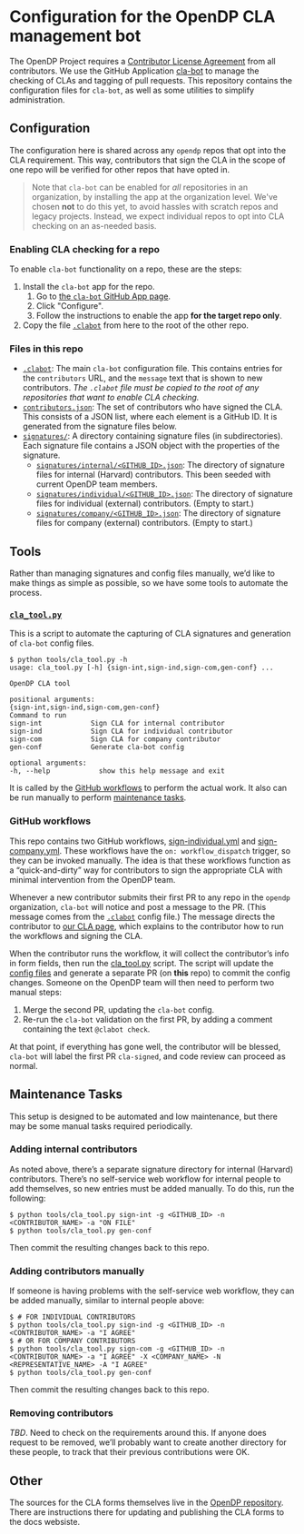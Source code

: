 # Configuration for the OpenDP CLA management bot

The OpenDP Project requires a [Contributor License Agreement](https://docs.opendp.org/en/stable/developer/cla.html) from all contributors.
We use the GitHub Application [cla-bot](https://colineberhardt.github.io/cla-bot) to manage the checking of CLAs and tagging of pull requests.
This repository contains the configuration files for `cla-bot`, as well as some utilities to simplify administration.

## Configuration

The configuration here is shared across any `opendp` repos that opt into the CLA requirement.
This way, contributors that sign the CLA in the scope of one repo will be verified for other repos that have opted in.

> Note that `cla-bot` can be enabled for *all* repositories in an organization, by installing the app at the organization level.
> We've chosen **not** to do this yet, to avoid hassles with scratch repos and legacy projects.
> Instead, we expect individual repos to opt into CLA checking on an as-needed basis.

### Enabling CLA checking for a repo

To enable `cla-bot` functionality on a repo, these are the steps:

1. Install the `cla-bot` app for the repo.
   1. Go to [the `cla-bot` GitHub App page](https://github.com/apps/cla-bot).
   2. Click "Configure".
   3. Follow the instructions to enable the app **for the target repo only**.
2. Copy the file [`.clabot`](.clabot) from here to the root of the other repo.

### Files in this repo

* [`.clabot`](.clabot): The main `cla-bot` configuration file.
  This contains entries for the `contributors` URL, and the `message` text that is shown to new contributors.
  *The `.clabot` file must be copied to the root of any repositories that want to enable CLA checking.*
* [`contributors.json`](contributors.json): The set of contributors who have signed the CLA.
  This consists of a JSON list, where each element is a GitHub ID.
  It is generated from the signature files below.
* [`signatures/`](signatures): A directory containing signature files (in subdirectories).
  Each signature file contains a JSON object with the properties of the signature.
  * [`signatures/internal/<GITHUB_ID>.json`](signatures/internal): The directory of signature files for internal (Harvard) contributors.
    This been seeded with current OpenDP team members.
  * [`signatures/individual/<GITHUB_ID>.json`](signatures/individual): The directory of signature files for individual (external) contributors.
    (Empty to start.)
  * [`signatures/company/<GITHUB_ID>.json`](signatures/company): The directory of signature files for company (external) contributors.
    (Empty to start.)

## Tools

Rather than managing signatures and config files manually, we’d like to make things as simple as possible, so we have some tools to automate the process.

### [`cla_tool.py`](tools/cla_tool.py)

This is a script to automate the capturing of CLA signatures and generation of `cla-bot` config files.

```
$ python tools/cla_tool.py -h
usage: cla_tool.py [-h] {sign-int,sign-ind,sign-com,gen-conf} ...

OpenDP CLA tool

positional arguments:
{sign-int,sign-ind,sign-com,gen-conf}
Command to run
sign-int            Sign CLA for internal contributor
sign-ind            Sign CLA for individual contributor
sign-com            Sign CLA for company contributor
gen-conf            Generate cla-bot config

optional arguments:
-h, --help            show this help message and exit
```

It is called by the [GitHub workflows](#github-workflows) to perform the actual work. It also can be run manually to perform [maintenance tasks](#maintenance-tasks).

### GitHub workflows

This repo contains two GitHub workflows, [sign-individual.yml](.github/workflows/sign-individual.yml) and [sign-company.yml](.github/workflows/sign-company.yml).
These workflows have the `on: workflow_dispatch` trigger, so they can be invoked manually.
The idea is that these workflows function as a “quick-and-dirty” way for contributors to sign the appropriate CLA with minimal intervention from the OpenDP team.

Whenever a new contributor submits their first PR to any repo in the `opendp` organization, `cla-bot` will notice and post a message to the PR.
(This message comes from the [`.clabot`](.clabot) config file.)
The message directs the contributor to [our CLA page](https://docs.opendp.org/en/stable/developer/cla.html), which explains to the contributor how to  run the workflows and signing the CLA.

When the contributor runs the workflow, it will collect the contributor’s info in form fields, then run the [cla_tool.py](#cla_toolpytoolscla_toolpy) script.
The script will update the [config files](#files) and generate a separate PR (on **this** repo) to commit the config changes.
Someone on the OpenDP team will then need to perform two manual steps:

1. Merge the second PR, updating the `cla-bot` config.
2. Re-run the `cla-bot` validation on the first PR, by adding a comment containing the text `@clabot check`.

At that point, if everything has gone well, the contributor will be blessed, `cla-bot` will label the first PR `cla-signed`, and code review can proceed as normal.

## Maintenance Tasks

This setup is designed to be automated and low maintenance, but there may be some manual tasks required periodically.

### Adding internal contributors

As noted above, there’s a separate signature directory for internal (Harvard) contributors.
There’s no self-service web workflow for internal people to add themselves, so new entries must be added manually.
To do this, run the following:

```
$ python tools/cla_tool.py sign-int -g <GITHUB_ID> -n <CONTRIBUTOR_NAME> -a "ON FILE"
$ python tools/cla_tool.py gen-conf
```

Then commit the resulting changes back to this repo.

### Adding contributors manually

If someone is having problems with the self-service web workflow, they can be added manually, similar to internal people above:

```
$ # FOR INDIVIDUAL CONTRIBUTORS
$ python tools/cla_tool.py sign-ind -g <GITHUB_ID> -n <CONTRIBUTOR_NAME> -a "I AGREE"
$ # OR FOR COMPANY CONTRIBUTORS
$ python tools/cla_tool.py sign-com -g <GITHUB_ID> -n <CONTRIBUTOR_NAME> -a "I AGREE" -X <COMPANY_NAME> -N <REPRESENTATIVE_NAME> -A "I AGREE"
$ python tools/cla_tool.py gen-conf
```

Then commit the resulting changes back to this repo.

### Removing contributors

*TBD*. Need to check on the requirements around this.
If anyone does request to be removed, we’ll probably want to create another directory for these people, to track that their previous contributions were OK.

## Other

The sources for the CLA forms themselves live in the [OpenDP repository](https://github.com/opendp/opendp/tree/main/docs/cla).
There are instructions there for updating and publishing the CLA forms to the docs websiste.
